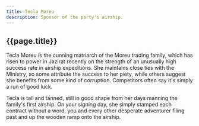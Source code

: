 ```yaml
---
title: Tecla Moreu
description: Sponsor of the party's airship.
---
```


## {{page.title}}

Tecla Moreu is the cunning matriarch of the Moreu trading family, which has risen to power in Jazirat recently on the strength of an unusually high success rate in airship expeditions. She maintains close ties with the Ministry, so some attribute the success to her piety, while others suggest she benefits from some kind of corruption. Competitors often say it's simply a run of good luck.

Tecla is tall and tanned, still in good shape from her days manning the family's first airship. On your signing day, she simply stamped each contract without a word, you and every other desperate adventurer filing past and up the wooden ramp onto the airship.
